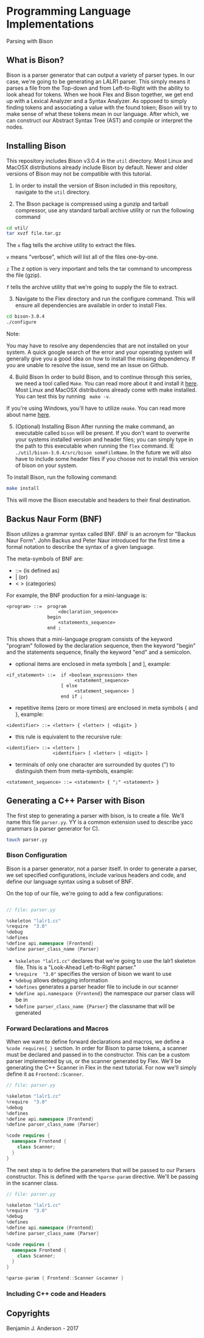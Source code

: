 # Programming Language Implementations
Parsing with Bison

## What is Bison?
Bison is a parser generator that can output a variety of parser types. In our case, we're going to be generating an LALR1 parser. This simply means it parses a file from the Top-down and from Left-to-Right with the ability to look ahead for tokens. When we hook Flex and Bison together, we get end up with a Lexical Analyzer and a Syntax Analyzer. As opposed to simply finding tokens and associating a value with the found token; Bison will try to make sense of what these tokens mean in our language. After which, we can construct our Abstract Syntax Tree (AST) and compile or interpret the nodes. 

## Installing Bison
This repository includes Bison v3.0.4 in the `util` directory. Most Linux and MacOSX distributions already include Bison by default. Newer and older versions of Bison may not be compatible with this tutorial. 

1. In order to install the version of Bison included in this repository, navigate to the `util` directory.

2. The Bison package is compressed using a gunzip and tarball compressor, use any standard tarball archive utility or run the following command

```bash
cd util/
tar xvzf file.tar.gz
```

The `x` flag tells the archive utility to extract the files.

`v` means "verbose", which will list all of the files one-by-one.

`z` The z option is very important and tells the tar command to uncompress the file (gzip).

`f` tells the archive utility that we're going to supply the file to extract.

3. Navigate to the Flex directory and run the configure command. This will ensure all dependencies are available in order to install Flex.

```bash
cd bison-3.0.4
./configure
```

Note:

You may have to resolve any dependencies that are not installed on your system. A quick google search of the error and your operating system will generally give you a good idea on how to install the missing dependency. If you are unable to resolve the issue, send me an issue on Github.


4. Build Bison
In order to build Bison, and to continue through this series, we need a tool called `Make`. You can read more about it and install it [here](https://www.gnu.org/software/make/). Most Linux and MacOSX distributions already come with make installed. You can test this by running ` make -v`.

If you're using Windows, you'll have to utilize `nmake`. You can read more about name [here](https://msdn.microsoft.com/en-us/library/dd9y37ha.aspx).

5. (Optional) Installing Bison
After running the make command, an executable called `bison` will be present. If you don't want to overwrite your systems installed version and header files; you can simply type in the path to this executable when running the `flex` command. IE `./util/bison-3.0.4/src/bison someFileName`. In the future we will also have to include some header files if you choose not to install this version of bison on your system.

To install Bison, run the following command:

```bash
make install
```

This will move the Bison executable and headers to their final destination.

## Backus Naur Form (BNF)
Bison utilizes a grammar syntax called BNF. BNF is an acronym for "Backus Naur Form". John Backus and Peter Naur introduced for the first time a formal notation to describe the syntax of a given language.

The meta-symbols of BNF are:
- ::= (is defined as)
- | (or)
- < > (categories)

For example, the BNF production for a mini-language is:

```bnf
<program> ::=  program
                   <declaration_sequence>
               begin
                   <statements_sequence>
               end ;
```

This shows that a mini-language program consists of the keyword "program" followed by the declaration sequence, then the keyword "begin" and the statements sequence, finally the keyword "end" and a semicolon.

- optional items are enclosed in meta symbols [ and ], example:
```bnf
<if_statement> ::=  if <boolean_expression> then
                         <statement_sequence>
                    [ else
                         <statement_sequence> ]
                    end if ;
```

- repetitive items (zero or more times) are enclosed in meta symbols { and }, example:
```bnf
<identifier> ::= <letter> { <letter> | <digit> }
```

- this rule is equivalent to the recursive rule:
```bnf
<identifier> ::= <letter> |
                 <identifier> [ <letter> | <digit> ]
```

- terminals of only one character are surrounded by quotes (") to distinguish them from meta-symbols, example:
```bnf
<statement_sequence> ::= <statement> { ";" <statement> }
```


## Generating a C++ Parser with Bison
The first step to generating a parser with bison, is to create a file. We'll name this file `parser.yy`. YY is a common extension used to describe yacc grammars (a parser generator for C).

```bash
touch parser.yy
```

### Bison Configuration
Bison is a parser generator, not a parser itself. In order to generate a parser, we set specified configurations, include various headers and code, and define our language syntax using a subset of BNF.

On the top of our file, we're going to add a few configurations:

```C++

// file: parser.yy

%skeleton "lalr1.cc"
%require  "3.0"
%debug 
%defines 
%define api.namespace {Frontend}
%define parser_class_name {Parser}

```

- `%skeleton "lalr1.cc"` declares that we're going to use the lalr1 skeleton file. This is a "Look-Ahead Left-to-Right parser."
- `%require  "3.0"` specifies the version of bison we want to use
- `%debug` allows debugging information
- `%defines` generates a parser header file to include in our scanner
- `%define api.namespace {Frontend}` the namespace our parser class will be in
- `%define parser_class_name {Parser}` the classname that will be generated


### Forward Declarations and Macros
When we want to define forward declarations and macros, we define a `%code requires{ }` section. In order for Bison to parse tokens, a scanner must be declared and passed in to the constructor. This can be a custom parser implemented by us, or the scanner generated by Flex. We'll be generating the C++ Scanner in Flex in the next tutorial. For now we'll simply define it as `Frontend::Scanner`.

```C++
// file: parser.yy

%skeleton "lalr1.cc"
%require  "3.0"
%debug 
%defines 
%define api.namespace {Frontend}
%define parser_class_name {Parser}

%code requires {
  namespace Frontend {
    class Scanner;
  }
}

```

The next step is to define the parameters that will be passed to our Parsers constructor. This is defined with the `%parse-param` directive. We'll be passing in the scanner class.

```C++
// file: parser.yy

%skeleton "lalr1.cc"
%require  "3.0"
%debug 
%defines 
%define api.namespace {Frontend}
%define parser_class_name {Parser}

%code requires {
  namespace Frontend {
    class Scanner;
  }
}

%parse-param { Frontend::Scanner &scanner }

```

### Including C++ code and Headers



## Copyrights
Benjamin J. Anderson - 2017